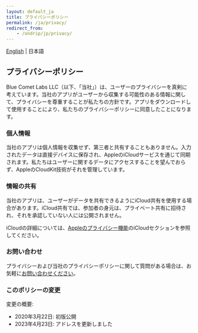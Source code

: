 ```yaml
---
layout: default_ja
title: プライバシーポリシー 
permalink: /ja/privacy/
redirect_from:
    - /ondrip/jp/privacy/
---
```


<div class="text-right">
    <a href="/privacy/">English</a> | 日本語
</div>

## プライバシーポリシー

Blue Comet Labs LLC（以下、「当社」）は、ユーザーのプライバシーを真剣に考えています。当社のアプリがユーザーから収集する可能性のある情報に関して、プライバシーを尊重することが私たちの方針です。アプリをダウンロードして使用することにより、私たちのプライバシーポリシーに同意したことになります。

### 個人情報

当社のアプリは個人情報を収集せず、第三者と共有することもありません。入力されたデータは直接デバイスに保存され、AppleのiCloudサービスを通じて同期されます。私たちはユーザーに関するデータにアクセスすることを望んでおらず、AppleのCloudKit技術がそれを管理しています。

### 情報の共有

当社のアプリは、ユーザーがデータを共有できるようにiCloud共有を使用する場合があります。iCloud共有では、参加者の身元は、プライベート共有に招待され、それを承認していない人には公開されません。

iCloudの詳細については、[Appleのプライバシー機能](https://www.apple.com/privacy/features/)のiCloudセクションを参照してください。

### お問い合わせ

プライバシーおよび当社のプライバシーポリシーに関して質問がある場合は、お気軽に<a href="mailto:contact@bluecometlabs.com">お問い合わせください</a>。

### このポリシーの変更

変更の概要:
- 2020年3月22日: 初版公開
- 2023年4月23日: アドレスを更新しました
